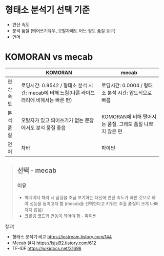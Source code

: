 # 형태소 분석기 선택 기준
- 연산 속도
- 분석 품질 (띄어쓰기유무, 오탈자에도 어느 정도 품질 요구)
- 언어

# KOMORAN vs mecab
||KOMORAN|mecab|
|---|---|---|
|연산 속도|로딩시간: 0.9542 / 형태소 분석 시간: mecab에 비해 느림(다른 라이브러리에 비해서는 빠른 편)|로딩시간: 0.0004 / 형태소 분석 시간: 압도적으로 빠름|
|분석 품질|오탈자가 있고 띄어쓰기가 없는 문장에서도 분석 품질 좋음|KOMORAN에 비해 떨어지는 품질, 그래도 품질 나쁘지 않은 편|
|언어|자바|파이썬|

> ## 선택 - mecab
> ### 이유
> - 빅데이터 처리 시 품질을 조금 포기하는 대신에 연산 속도가 빠른 것으로 하여 성능을 높이고자 함 (mecab을 선택한다고 키워드 추출 품질이 크게 나빠지지 않음)
> - 크롤링 코드와 연동이 되어야 함 - 파이썬

참고) 
- 형태소 분석기 비교 https://iostream.tistory.com/144
- Mecab 설치 https://lsjsj92.tistory.com/612
- TF-IDF https://wikidocs.net/31698
